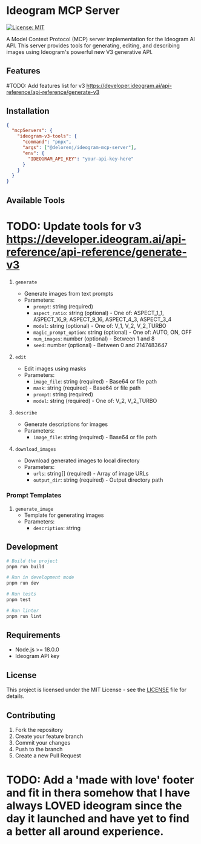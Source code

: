 # Ideogram MCP Server

[![License: MIT](https://img.shields.io/badge/License-MIT-yellow.svg)](https://opensource.org/licenses/MIT)

A Model Context Protocol (MCP) server implementation for the Ideogram AI API. This server provides tools for generating, editing, and describing images using Ideogram's powerful new V3 generative API.

## Features
#TODO: Add features list for v3 https://developer.ideogram.ai/api-reference/api-reference/generate-v3

## Installation



```json
{
  "mcpServers": {
    "ideogram-v3-tools": {
      "command": "pnpx",
      "args": ["@delorenj/ideogram-mcp-server"],
      "env": {
        "IDEOGRAM_API_KEY": "your-api-key-here"
      }
    }
  }
}
```


## Available Tools
# TODO: Update tools for v3 https://developer.ideogram.ai/api-reference/api-reference/generate-v3

1. `generate`
   - Generate images from text prompts
   - Parameters:
     - `prompt`: string (required)
     - `aspect_ratio`: string (optional) - One of: ASPECT_1_1, ASPECT_16_9, ASPECT_9_16, ASPECT_4_3, ASPECT_3_4
     - `model`: string (optional) - One of: V_1, V_2, V_2_TURBO
     - `magic_prompt_option`: string (optional) - One of: AUTO, ON, OFF
     - `num_images`: number (optional) - Between 1 and 8
     - `seed`: number (optional) - Between 0 and 2147483647

2. `edit`
   - Edit images using masks
   - Parameters:
     - `image_file`: string (required) - Base64 or file path
     - `mask`: string (required) - Base64 or file path
     - `prompt`: string (required)
     - `model`: string (required) - One of: V_2, V_2_TURBO

3. `describe`
   - Generate descriptions for images
   - Parameters:
     - `image_file`: string (required) - Base64 or file path

4. `download_images`
   - Download generated images to local directory
   - Parameters:
     - `urls`: string[] (required) - Array of image URLs
     - `output_dir`: string (required) - Output directory path

### Prompt Templates

1. `generate_image`
   - Template for generating images
   - Parameters:
     - `description`: string

## Development

```bash
# Build the project
pnpm run build

# Run in development mode
pnpm run dev

# Run tests
pnpm test

# Run linter
pnpm run lint
```

## Requirements

- Node.js >= 18.0.0
- Ideogram API key

## License

This project is licensed under the MIT License - see the [LICENSE](LICENSE) file for details.

## Contributing

1. Fork the repository
2. Create your feature branch
3. Commit your changes
4. Push to the branch
5. Create a new Pull Request

# TODO: Add a 'made with love' footer and fit in thera somehow that I have always LOVED ideogram since the day it launched and have yet to find a better all around experience.
